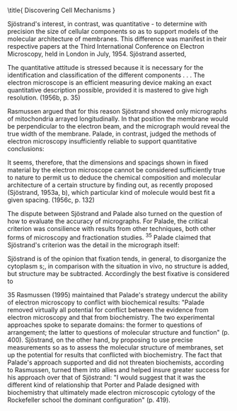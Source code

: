 \title{
Discovering Cell Mechanisms
}

Sjöstrand's interest, in contrast, was quantitative - to determine with precision the size of cellular components so as to support models of the molecular architecture of membranes. This difference was manifest in their respective papers at the Third International Conference on Electron Microscopy, held in London in July, 1954. Sjöstrand asserted,

The quantitative attitude is stressed because it is necessary for the identification and classification of the different components . . . The electron microscope is an efficient measuring device making an exact quantitative description possible, provided it is mastered to give high resolution. (1956b, p. 35)

Rasmussen argued that for this reason Sjöstrand showed only micrographs of mitochondria arrayed longitudinally. In that position the membrane would be perpendicular to the electron beam, and the micrograph would reveal the true width of the membrane. Palade, in contrast, judged the methods of electron microscopy insufficiently reliable to support quantitative conclusions:

It seems, therefore, that the dimensions and spacings shown in fixed material by the electron microscope cannot be considered sufficiently true to nature to permit us to deduce the chemical composition and molecular architecture of a certain structure by finding out, as recently proposed (Sjöstrand, 1953a, b), which particular kind of molecule would best fit a given spacing. (1956c, p. 132)

The dispute between Sjöstrand and Palade also turned on the question of how to evaluate the accuracy of micrographs. For Palade, the critical criterion was consilience with results from other techniques, both other forms of microscopy and fractionation studies. ${ }^{35}$ Palade claimed that Sjöstrand's criterion was the detail in the micrograph itself:

Sjöstrand is of the opinion that fixation tends, in general, to disorganize the cytoplasm s;, in comparison with the situation in vivo, no structure is added, but structure may be subtracted. Accordingly the best fixative is considered to

35 Rasmussen (1995) maintained that Palade's strategy undercut the ability of electron microscopy to conflict with biochemical results: "Palade removed virtually all potential for conflict between the evidence from electron microscopy and that from biochemistry. The two experimental approaches spoke to separate domains: the former to questions of arrangement; the latter to questions of molecular structure and function" (p. 400). Sjöstrand, on the other hand, by proposing to use precise measurements so as to assess the molecular structure of membranes, set up the potential for results that conflicted with biochemistry. The fact that Palade's approach supported and did not threaten biochemists, according to Rasmussen, turned them into allies and helped insure greater success for his approach over that of Sjöstrand: "I would suggest that it was the different kind of relationship that Porter and Palade designed with biochemistry that ultimately made electron microscopic cytology of the Rockefeller school the dominant configuration" (p. 419).